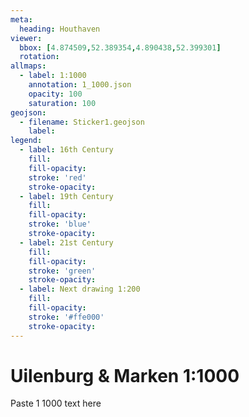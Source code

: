```yaml
---
meta:
  heading: Houthaven
viewer:
  bbox: [4.874509,52.389354,4.890438,52.399301]
  rotation: 
allmaps:
  - label: 1:1000
    annotation: 1_1000.json
    opacity: 100
    saturation: 100
geojson:
  - filename: Sticker1.geojson
    label: 
legend:
  - label: 16th Century
    fill:
    fill-opacity:
    stroke: 'red'
    stroke-opacity:
  - label: 19th Century
    fill:
    fill-opacity:
    stroke: 'blue'
    stroke-opacity:
  - label: 21st Century
    fill:
    fill-opacity:
    stroke: 'green'
    stroke-opacity:
  - label: Next drawing 1:200
    fill:
    fill-opacity:
    stroke: '#ffe000'
    stroke-opacity:
---
```

# Uilenburg & Marken 1:1000
Paste 1 1000 text here 